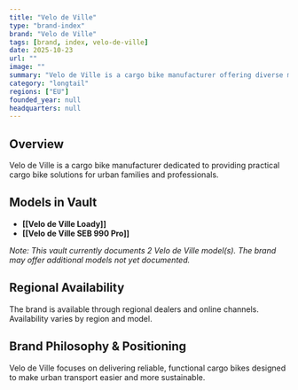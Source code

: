 ```yaml
---
title: "Velo de Ville"
type: "brand-index"
brand: "Velo de Ville"
tags: [brand, index, velo-de-ville]
date: 2025-10-23
url: ""
image: ""
summary: "Velo de Ville is a cargo bike manufacturer offering diverse models for families and professionals."
category: "longtail"
regions: ["EU"]
founded_year: null
headquarters: null
---
```


## Overview

Velo de Ville is a cargo bike manufacturer dedicated to providing practical cargo bike solutions for urban families and professionals.

## Models in Vault

- **[[Velo de Ville Loady]]**
- **[[Velo de Ville SEB 990 Pro]]**

_Note: This vault currently documents 2 Velo de Ville model(s). The brand may offer additional models not yet documented._

## Regional Availability

The brand is available through regional dealers and online channels. Availability varies by region and model.

## Brand Philosophy & Positioning

Velo de Ville focuses on delivering reliable, functional cargo bikes designed to make urban transport easier and more sustainable.
